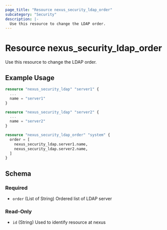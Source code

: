 ```yaml
---
page_title: "Resource nexus_security_ldap_order"
subcategory: "Security"
description: |-
  Use this resource to change the LDAP order.
---
```

# Resource nexus_security_ldap_order
Use this resource to change the LDAP order.
## Example Usage
```terraform
resource "nexus_security_ldap" "server1" {
  ...
  name = "server1"
}

resource "nexus_security_ldap" "server2" {
  ...
  name = "server2"
}

resource "nexus_security_ldap_order" "system" {
  order = [
    nexus_security_ldap.server1.name,
    nexus_security_ldap.server2.name,
  ]
}
```
<!-- schema generated by tfplugindocs -->
## Schema

### Required

- `order` (List of String) Ordered list of LDAP server

### Read-Only

- `id` (String) Used to identify resource at nexus
